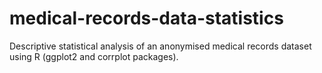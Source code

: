 # medical-records-data-statistics
Descriptive statistical analysis of an anonymised medical records dataset using R (ggplot2 and corrplot packages).
